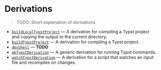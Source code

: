 # Derivations

> TODO: Short explanation of derivations

- [`buildLocalTypstProject`](derivations/build-local-typst-project.md) — A
  derivation for compiling a Typst project and copying the output to the current
  directory.
- [`buildTypstProject`](derivations/build-typst-project.md) — A derivation for
  compiling a Typst project.
- [`devShell`](derivations/dev-shell.md) — **TODO**
- [`mkTypstDerivation`](derivations/mk-typst-derivation.md) — A generic
  derivation for running Typst commands.
- [`watchTypstDerivation`](derivations/watch-typst-project.md) — A derivation
  for a script that watches an input file and recompiles on changes.
